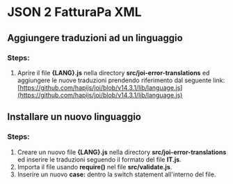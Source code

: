 # JSON 2 FatturaPa XML

## Aggiungere traduzioni ad un linguaggio

### Steps:

1. Aprire il file **{LANG}.js** nella directory **src/joi-error-translations** ed aggiungere le nuove traduzioni prendendo riferimento dal seguente link: [https://github.com/hapijs/joi/blob/v14.3.1/lib/language.js](https://github.com/hapijs/joi/blob/v14.3.1/lib/language.js)

## Installare un nuovo linguaggio

### Steps:

1. Creare un nuovo file **{LANG}.js** nella directory **src/joi-error-translations** ed inserire le traduzioni seguendo il formato del file **IT.js**.
2. Importa il file usando **require()** nel file **src/validate.js**.
3. Inserire un nuovo **case:** dentro la switch statement all'interno del file.